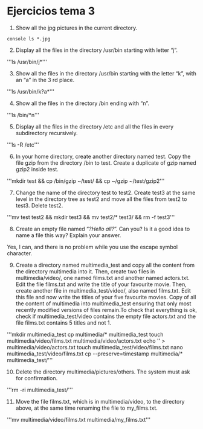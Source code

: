 # Ejercicios tema 3

1. Show all the jpg pictures in the current directory.

`console ls *.jpg`


2. Display all the files in the directory /usr/bin starting with letter “j”.

'''ls /usr/bin/j*'''


3. Show all the files in the directory /usr/bin starting with the letter “k”, with an “a”
in the 3 rd place.

'''ls /usr/bin/k?a*'''


4. Show all the files in the directory /bin ending with “n”.

'''ls /bin/*n'''


5. Display all the files in the directory /etc and all the files in every subdirectory
recursively.

'''ls -R /etc'''


6. In your home directory, create another directory named test. Copy the file gzip from
the directory /bin to test. Create a duplicate of gzip named gzip2 inside test.

'''mkdir test && cp /bin/gzip ~/test/ && cp ~/gzip ~/test/gzip2'''


7. Change the name of the directory test to test2. Create test3 at the same level in
the directory tree as test2 and move all the files from test2 to test3. Delete test2.

'''mv test test2 && mkdir test3 && mv test2/* test3/ && rm -f test3'''


8. Create an empty file named “*?Hello all?*”. Can you? Is it a good idea to name a file
this way? Explain your answer.

Yes, I can, and there is no problem while you use the escape symbol character.


9. Create a directory named multimedia_test and copy all the content from the
directory multimedia into it. Then, create two files in multimedia/video/, one
named films.txt and another named actors.txt. Edit the file films.txt and write
the title of your favourite movie. Then, create another file in multimedia_test/video/,
also named films.txt. Edit this file and now write the titles of your five favourite movies.
Copy of all the content of multimedia into multimedia_test ensuring that
only most recently modified versions of files remain.To check that
everything is ok, check if multimedia_test/video contains the empty file
actors.txt and the file films.txt contains 5 titles and not 1.

'''mkdir multimedia_test
cp multimedia/* multimedia_test
touch multimedia/video/films.txt multimedia/video/actors.txt
echo '<your prefer film>' > multimedia/video/actors.txt
touch multimedia_test/video/films.txt
nano multimedia_test/video/films.txt
cp --preserve=timestamp multimedia/* multimedia_test/'''


10. Delete the directory multimedia/pictures/others. The system must ask for
confirmation.

'''rm -ri multimedia_test/'''


11. Move the file films.txt, which is in multimedia/video, to the directory above,
at the same time renaming the file to my_films.txt.

'''mv multimedia/video/films.txt multimedia/my_films.txt'''

